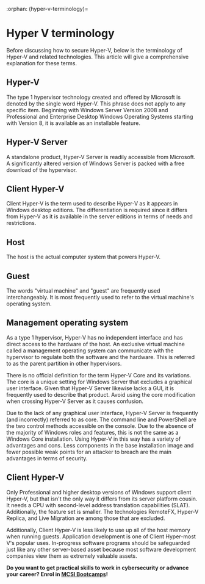 :orphan:
(hyper-v-terminology)=
# Hyper V terminology
 
Before discussing how to secure Hyper-V, below is the terminology of Hyper-V and related technologies. This article will give a comprehensive explanation for these terms.

## Hyper-V

The type 1 hypervisor technology created and offered by Microsoft is denoted by the single word Hyper-V. This phrase does not apply to any specific item. Beginning with Windows Server Version 2008 and Professional and Enterprise Desktop Windows Operating Systems starting with Version 8, it is available as an installable feature.

## Hyper-V Server

A standalone product, Hyper-V Server is readily accessible from Microsoft. A significantly altered version of Windows Server is packed with a free download of the hypervisor.

## Client Hyper-V

Client Hyper-V is the term used to describe Hyper-V as it appears in Windows desktop editions. The differentiation is required since it differs from Hyper-V as it is available in the server editions in terms of needs and restrictions.

## Host

The host is the actual computer system that powers Hyper-V.

## Guest

The words "virtual machine" and "guest" are frequently used interchangeably. It is most frequently used to refer to the virtual machine's operating system.

## Management operating system

As a type 1 hypervisor, Hyper-V has no independent interface and has direct access to the hardware of the host. An exclusive virtual machine called a management operating system can communicate with the hypervisor to regulate both the software and the hardware. This is referred to as the parent partition in other hypervisors.

There is no official definition for the term Hyper-V Core and its variations. The core is a unique setting for Windows Server that excludes a graphical user interface. Given that Hyper-V Server likewise lacks a GUI, it is frequently used to describe that product. Avoid using the core modification when crossing Hyper-V Server as it causes confusion.

Due to the lack of any graphical user interface, Hyper-V Server is frequently (and incorrectly) referred to as core. The command line and PowerShell are the two control methods accessible on the console. Due to the absence of the majority of Windows roles and features, this is not the same as a Windows Core installation. Using Hyper-V in this way has a variety of advantages and cons. Less components in the base installation image and fewer possible weak points for an attacker to breach are the main advantages in terms of security.

## Client Hyper-V

Only Professional and higher desktop versions of Windows support client Hyper-V, but that isn't the only way it differs from its server platform cousin. It needs a CPU with second-level address translation capabilities (SLAT). Additionally, the feature set is smaller. The technologies RemoteFX, Hyper-V Replica, and Live Migration are among those that are excluded. 

Additionally, Client Hyper-V is less likely to use up all of the host memory when running guests.
Application development is one of Client Hyper-most V's popular uses. In-progress software programs should be safeguarded just like any other server-based asset because most software development companies view them as extremely valuable assets.

**Do you want to get practical skills to work in cybersecurity or advance your career? Enrol in [MCSI Bootcamps](https://www.mosse-institute.com/bootcamps.html)!**